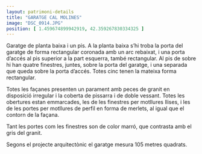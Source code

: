 ```yaml
---
layout: patrimoni-details
title: "GARATGE CAL MOLINES"
image: "DSC_0914.JPG"
position: [ 1.459674899942919, 42.359267830334325 ]
---
```


Garatge de planta baixa i un pis. A la planta baixa s’hi troba la porta del garatge de forma rectangular
coronada amb un arc rebaixat, i una porta d’accés al pis superior a la part esquerra, també rectangular. 
Al pis de sobre hi han quatre finestres, juntes, sobre la porta del garatge, i una separada que queda sobre
la porta d’accés. Totes cinc tenen la mateixa forma rectangular. 

Totes les façanes presenten un parament amb peces de granit en disposició irregular i la coberta de pissarra
i de doble vessant. Totes les obertures estan emmarcades, les de les finestres per motllures llises, i les de
les portes per motllures de perfil en forma de merlets, al igual que el contorn de la façana. 

Tant les portes com les finestres son de color marró, que contrasta amb el gris del granit. 

Segons el projecte arquitectònic el garatge mesura 105 metres quadrats. 
